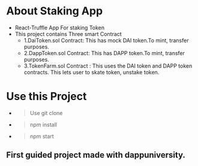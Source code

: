 # About Staking App
- React-Truffle App For staking Token
- This project contains Three smart Contract
    - 1.DaiToken.sol Contract: This has mock DAI token.To mint, transfer purposes.
    - 2.DappToken.sol Contract: This has DAPP token.To mint, transfer purposes.
    - 3.TokenFarm.sol Contract : This uses the DAI token and DAPP token contracts. This lets user to skate token, unstake token.

# Use this Project
- > Use git clone
- > npm install
- > npm start

## First guided project made with dappuniversity.

